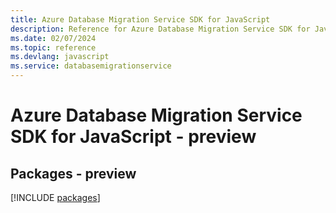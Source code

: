 ```yaml
---
title: Azure Database Migration Service SDK for JavaScript
description: Reference for Azure Database Migration Service SDK for JavaScript
ms.date: 02/07/2024
ms.topic: reference
ms.devlang: javascript
ms.service: databasemigrationservice
---
```

# Azure Database Migration Service SDK for JavaScript - preview
## Packages - preview
[!INCLUDE [packages](database-migration-service-index.md)]